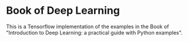 # Book of Deep Learning
This is a Tensorflow implementation of the examples in the Book of "Introduction to Deep Learning: a practical guide with Python examples".
